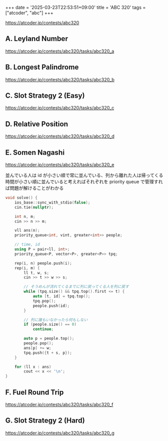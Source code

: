 +++
date = '2025-03-23T22:53:51+09:00'
title = 'ABC 320'
tags = ["atcoder", "abc"]
+++

<https://atcoder.jp/contests/abc320>

## A. Leyland Number

<https://atcoder.jp/contests/abc320/tasks/abc320_a>

## B. Longest Palindrome

<https://atcoder.jp/contests/abc320/tasks/abc320_b>

## C. Slot Strategy 2 (Easy)

<https://atcoder.jp/contests/abc320/tasks/abc320_c>

## D. Relative Position

<https://atcoder.jp/contests/abc320/tasks/abc320_d>

## E. Somen Nagashi

<https://atcoder.jp/contests/abc320/tasks/abc320_e>

並んでいる人は id が小さい順で常に並んでいる、列から離れた人は帰ってくる時間が小さい順に並んでいると考えればそれぞれを priority queue で管理すれば問題が解けることがわかる

```cpp
void solve() {
    ios_base::sync_with_stdio(false);
    cin.tie(nullptr);

    int n, m;
    cin >> n >> m;

    vll ans(n);
    priority_queue<int, vint, greater<int>> people;

    // time, id
    using P = pair<ll, int>;
    priority_queue<P, vector<P>, greater<P>> tpq;

    rep(i, n) people.push(i);
    rep(i, m) {
        ll t, w, s;
        cin >> t >> w >> s;

        // そうめんが流れてくるまでに列に戻ってくる人を列に戻す
        while (tpq.size() && tpq.top().first <= t) {
            auto [t, id] = tpq.top();
            tpq.pop();
            people.push(id);
        }

        // 列に誰もいなかったら何もしない
        if (people.size() == 0)
            continue;

        auto p = people.top();
        people.pop();
        ans[p] += w;
        tpq.push({t + s, p});
    }

    for (ll x : ans)
        cout << x << '\n';
}
```

## F. Fuel Round Trip

<https://atcoder.jp/contests/abc320/tasks/abc320_f>

## G. Slot Strategy 2 (Hard)

<https://atcoder.jp/contests/abc320/tasks/abc320_g>
